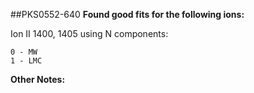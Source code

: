 ##PKS0552-640
**Found good fits for the following ions:**

Ion II 1400, 1405 using N components:
```
0 - MW
1 - LMC
```


**Other Notes:**

